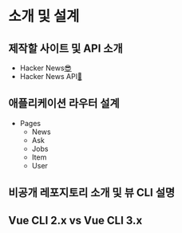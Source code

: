 # 소개 및 설계

## 제작할 사이트 및 API 소개

-   Hacker News[😎](https://news.ycombinator.com/)
-   Hacker News API[🤘](https://news.ycombinator.com/)

## 애플리케이션 라우터 설계

-   Pages
    -   News
    -   Ask
    -   Jobs
    -   Item
    -   User

## 비공개 레포지토리 소개 및 뷰 CLI 설명

## Vue CLI 2.x vs Vue CLI 3.x
